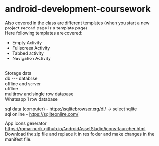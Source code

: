# android-development-coursework
Also covered in the class are different templates (when you start a new project second page is a template page)<br/>
Here following templates are covered: <br/>
* Empty Activity
* Fullscreen Activity 
* Tabbed activity
* Navigation Activity
<br/>
Storage data<br/>
db ---  database<br/>
offline and server<br/>
offline <br/>
multirow and single row database <br/>
Whatsapp 1 row database<br/>

sql data (computer) -  https://sqlitebrowser.org/dl/ -> select sqlite<br/>
sql online - https://sqliteonline.com/<br/>

App icons generator <br/>
https://romannurik.github.io/AndroidAssetStudio/icons-launcher.html <br/>
Download the zip file and replace it in res folder and make changes in the manifest file. <br/>
